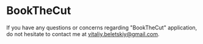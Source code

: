 # BookTheCut

If you have any questions or concerns regarding "BookTheCut" application, do not hesitate to contact me at vitaliy.beletskiy@gmail.com.
